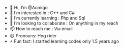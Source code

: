 - 👋 Hi, I’m @Aomigo
- 👀 I’m interested in : C++ and C#
- 🌱 I’m currently learning : Php and Sql
- 💞️ I’m looking to collaborate : On anything in my reach
- 📫 How to reach me : Via email
- 😄 Pronouns: Hog rider
- ⚡ Fun fact: I started learning codes only 1.5 years ago

<!---
Aomigo/Aomigo is a ✨ special ✨ repository because its `README.md` (this file) appears on your GitHub profile.
You can click the Preview link to take a look at your changes.
--->
